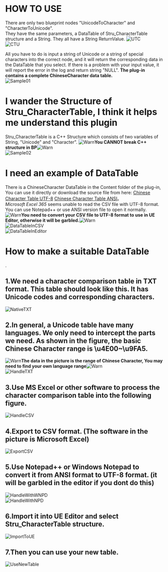 # HOW TO USE
There are only two blueprint nodes "UnicodeToCharacter" and "CharacterToUnicode".  
They have the same parameters, a DataTable of Stru_CharacterTable structure and a String.
They all have a String ReturnValue.
![UTC](Resource/UnicodeToCharacter.png)  
![CTU](Resource/CharacterToUnicode.png)  
  
All you have to do is input a string of Unicode or a string of special characters into the correct node, and it will return the corresponding data in the DataTable that you select. If there is a problem with your input value, it will report the error in the log and return string "NULL".
__The plug-in contains a complete ChineseCharacter data table.__  
![Sample01](Resource/Sample01.png)  
  
  
  
  
# I wander the Structure of Stru_CharacterTable, I think it helps me understand this plugin
Stru_CharacterTable is a C++ Structure which consists of two variables of String, "Unicode" and "Character".
![Warn](Resource/Warn.png)__You CANNOT break C++ structure in BP__</font>![Warn](Resource/Warn.png)  
![Sample02](Resource/Sample_Stru.png)  
  
  
  
  
# I need an example of DataTable 
There is a ChineseCharacter DataTable in the Content folder of the plug-in, You can use it directly or download the source file from here: [Chinese Character Table UTF-8](Resource/ChineseCharacterTable_UTF8.csv) [Chinese Character Table ANSI](Resource/ChineseCharacterTable_ANSI.csv)。  
 _Microsoft_ _Excel_ _365_ seems unable to read the CSV file with UTF-8 format. You can use Notepad++ or use ANSI version file to open it normally.  
![Warn](Resource/Warn.png)__You need to convert your CSV file to UTF-8 format to use in UE Editor, otherwise it will be garbled.__</font>![Warn](Resource/Warn.png)  
![DataTableInCSV](Resource/Sample_DataTable_CSV.png)  
![DataTableInEditor](Resource/Sample_DataTable.png)  
  
  
  
  
# How to make a suitable DataTable
.  
## 1.We need a character comparison table in TXT format. This table should look like this. It has Unicode codes and corresponding characters.
![NativeTXT](Resource/NativeTXT.png)  
  
## 2.In general, a Unicode table have many languages. We only need to intercept the parts we need. As shown in the figure, the basic Chinese Character range is \u4E00~\u9FA5.  
![Warn](Resource/Warn.png)__The data in the picture is the range of Chinese Character, You may need to find your own language range__</font>![Warn](Resource/Warn.png)  
![HandleTXT](Resource/HandleTXT.png)  
  
## 3.Use MS Excel or other software to process the character comparison table into the following figure.  
![HandleCSV](Resource/HandleCSV.png)  
  
## 4.Export to CSV format. (The software in the picture is Microsoft Excel)  
![ExportCSV](Resource/ExportCSV.png)  
  
## 5.Use Notepad++ or Windows Notepad to convert it from ANSI format to UTF-8 format. (it will be garbled in the editor if you dont do this)  
![HandleWithWNPD](Resource/HandleWithWNPD.png)  
![HandleWithNPD](Resource/HandleWithNPD.png)  
  
## 6.Import it into UE Editor and select Stru_CharacterTable structure.  
![ImportToUE](Resource/ImportToUE.png)  
  
## 7.Then you can use your new table.  
![UseNewTable](Resource/UseNewTable.png)  
